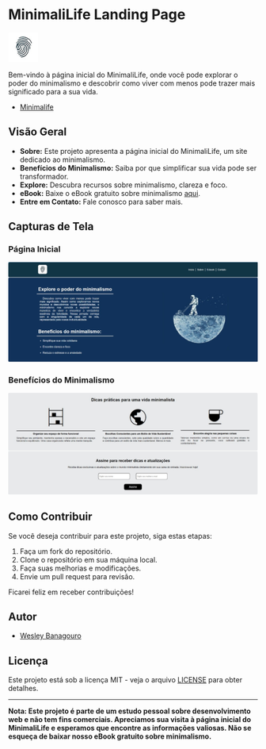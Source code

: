 # MinimaliLife Landing Page

![MinimaliLife Logo](imagens/minimalife-logo-navbar.jpeg)

Bem-vindo à página inicial do MinimaliLife, onde você pode explorar o poder do minimalismo e descobrir como viver com menos pode trazer mais significado para a sua vida.

- <a href="https://wesleybanagouro.github.io/Minimalife/" target="_blank">Minimalife</a>


## Visão Geral

- **Sobre:** Este projeto apresenta a página inicial do MinimaliLife, um site dedicado ao minimalismo.
- **Benefícios do Minimalismo:** Saiba por que simplificar sua vida pode ser transformador.
- **Explore:** Descubra recursos sobre minimalismo, clareza e foco.
- **eBook:** Baixe o eBook gratuito sobre minimalismo [aqui](link-para-o-ebook).
- **Entre em Contato:** Fale conosco para saber mais.

## Capturas de Tela

### Página Inicial
![Página Inicial](imagens/pagina-inicial.jpg)

### Benefícios do Minimalismo
![Benefícios do Minimalismo](imagens/beneficios-print.jpg)

## Como Contribuir

Se você deseja contribuir para este projeto, siga estas etapas:

1. Faça um fork do repositório.
2. Clone o repositório em sua máquina local.
3. Faça suas melhorias e modificações.
4. Envie um pull request para revisão.

Ficarei feliz em receber contribuições!

## Autor

- [Wesley Banagouro](https://github.com/WesleyBanagouro)

## Licença

Este projeto está sob a licença MIT - veja o arquivo [LICENSE](LICENSE) para obter detalhes.

---

**Nota: Este projeto é parte de um estudo pessoal sobre desenvolvimento web e não tem fins comerciais. Apreciamos sua visita à página inicial do MinimaliLife e esperamos que encontre as informações valiosas. Não se esqueça de baixar nosso eBook gratuito sobre minimalismo.**

